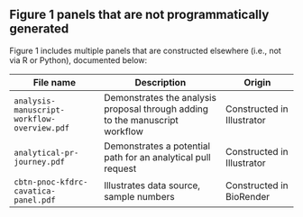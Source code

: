 ## Figure 1 panels that are not programmatically generated

Figure 1 includes multiple panels that are constructed elsewhere (i.e., not via R or Python), documented below:

| File name | Description | Origin |
|-----------|-------------|--------|
| `analysis-manuscript-workflow-overview.pdf` | Demonstrates the analysis proposal through adding to the manuscript workflow | Constructed in Illustrator |
| `analytical-pr-journey.pdf`| Demonstrates a potential path for an analytical pull request | Constructed in Illustrator |
| `cbtn-pnoc-kfdrc-cavatica-panel.pdf` | Illustrates data source, sample numbers | Constructed in BioRender |
